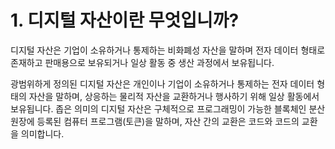 # 1. 디지털 자산이란 무엇입니까?

디지털 자산은 기업이 소유하거나 통제하는 비화폐성 자산을 말하며 전자 데이터 형태로 존재하고 판매용으로 보유되거나 일상 활동 중 생산 과정에서 보유됩니다.

광범위하게 정의된 디지털 자산은 개인이나 기업이 소유하거나 통제하는 전자 데이터 형태의 자산을 말하며, 상응하는 물리적 자산을 교환하거나 행사하기 위해 일상 활동에서 보유됩니다. 좁은 의미의 디지털 자산은 구체적으로 프로그래밍이 가능한 블록체인 분산 원장에 등록된 컴퓨터 프로그램(토큰)을 말하며, 자산 간의 교환은 코드와 코드의 교환을 의미합니다.
